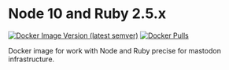 # Node 10 and Ruby 2.5.x
[![Docker Image Version (latest semver)](https://img.shields.io/docker/v/killua99/node-ruby?sort=semver)](https://hub.docker.com/r/killua99/node-ruby/tags) [![Docker Pulls](https://img.shields.io/docker/pulls/killua99/node-ruby.svg)](https://hub.docker.com/r/killua99/node-ruby)

Docker image for work with Node and Ruby precise for mastodon infrastructure.

